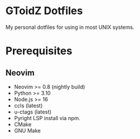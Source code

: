 # GToidZ Dotfiles
My personal dotfiles for using in most UNIX systems.

# Prerequisites
## Neovim
* Neovim >= 0.8 (nightly build)
* Python >= 3.10
* Node.js >= 16
* ccls (latest)
* u-ctags (latest)
* Pyright LSP install via npm.
* CMake
* GNU Make
